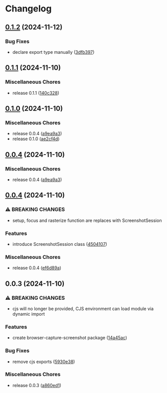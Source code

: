 # Changelog

## [0.1.2](https://github.com/amoshydra/browser-capture-screenshot/compare/v0.1.1...v0.1.2) (2024-11-12)


### Bug Fixes

* declare export type manually ([3dfb397](https://github.com/amoshydra/browser-capture-screenshot/commit/3dfb397063d0b7b3cdd7e4ffb80db2d2fcc1194a))

## [0.1.1](https://github.com/amoshydra/browser-capture-screenshot/compare/v0.1.0...v0.1.1) (2024-11-10)


### Miscellaneous Chores

* release 0.1.1 ([140c328](https://github.com/amoshydra/browser-capture-screenshot/commit/140c32889615e221a913b100060c51a5b44cf72c))

## [0.1.0](https://github.com/amoshydra/browser-capture-screenshot/compare/v0.0.4...v0.1.0) (2024-11-10)


### Miscellaneous Chores

* release 0.0.4 ([a9ea9a3](https://github.com/amoshydra/browser-capture-screenshot/commit/a9ea9a3964132281e88aeaab466b7d5a938d1f6e))
* release 0.1.0 ([ae2cf4d](https://github.com/amoshydra/browser-capture-screenshot/commit/ae2cf4df6eb226c8267bd7c825f18397f5730aef))

## [0.0.4](https://github.com/amoshydra/browser-capture-screenshot/compare/v0.0.4...v0.0.4) (2024-11-10)


### Miscellaneous Chores

* release 0.0.4 ([a9ea9a3](https://github.com/amoshydra/browser-capture-screenshot/commit/a9ea9a3964132281e88aeaab466b7d5a938d1f6e))

## [0.0.4](https://github.com/amoshydra/browser-capture-screenshot/compare/v0.0.3...v0.0.4) (2024-11-10)


### ⚠ BREAKING CHANGES

* setup, focus and rasterize function are replaces with ScreenshotSession

### Features

* introduce ScreenshotSession class ([4504107](https://github.com/amoshydra/browser-capture-screenshot/commit/45041078517eab55753d2adfcb4a14c0f0800492))


### Miscellaneous Chores

* release 0.0.4 ([ef6d89a](https://github.com/amoshydra/browser-capture-screenshot/commit/ef6d89ab50851f94e124d94595026a609c08afa8))

## 0.0.3 (2024-11-10)


### ⚠ BREAKING CHANGES

* cjs will no longer be provided, CJS environment can load module via dynamic import

### Features

* create browser-capture-screenshot package ([14a45ac](https://github.com/amoshydra/browser-capture-screenshot/commit/14a45acde1261f99e551016a42bca2094060c3f8))


### Bug Fixes

* remove cjs exports ([5930e38](https://github.com/amoshydra/browser-capture-screenshot/commit/5930e38a85fc30233d0dfa4bb86bce15a3ad286b))


### Miscellaneous Chores

* release 0.0.3 ([a860ed1](https://github.com/amoshydra/browser-capture-screenshot/commit/a860ed189705a3dfcc4456f1e2ee09398b358853))
